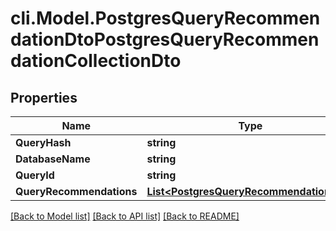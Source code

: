 # cli.Model.PostgresQueryRecommendationDtoPostgresQueryRecommendationCollectionDto

## Properties

Name | Type | Description | Notes
------------ | ------------- | ------------- | -------------
**QueryHash** | **string** |  | [optional] 
**DatabaseName** | **string** |  | [optional] 
**QueryId** | **string** |  | [optional] 
**QueryRecommendations** | [**List&lt;PostgresQueryRecommendationDto&gt;**](PostgresQueryRecommendationDto.md) |  | [optional] 

[[Back to Model list]](../README.md#documentation-for-models) [[Back to API list]](../README.md#documentation-for-api-endpoints) [[Back to README]](../README.md)

